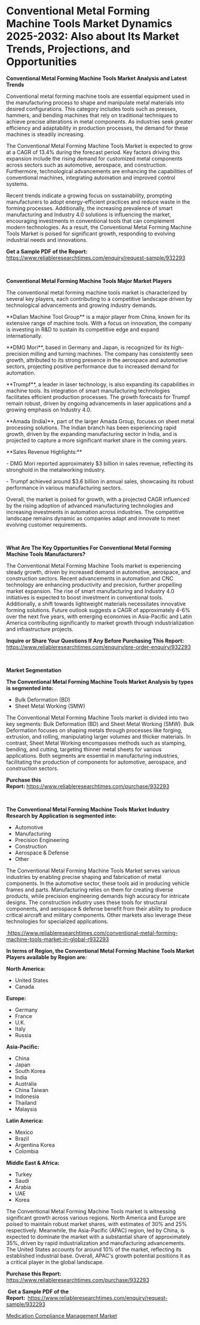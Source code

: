<p><h1>Conventional Metal Forming Machine Tools Market Dynamics 2025-2032: Also about Its Market Trends, Projections, and Opportunities</h1></p><p><strong>Conventional Metal Forming Machine Tools Market Analysis and Latest Trends</strong></p>
<p><p>Conventional metal forming machine tools are essential equipment used in the manufacturing process to shape and manipulate metal materials into desired configurations. This category includes tools such as presses, hammers, and bending machines that rely on traditional techniques to achieve precise alterations in metal components. As industries seek greater efficiency and adaptability in production processes, the demand for these machines is steadily increasing.</p><p>The Conventional Metal Forming Machine Tools Market is expected to grow at a CAGR of 13.4% during the forecast period. Key factors driving this expansion include the rising demand for customized metal components across sectors such as automotive, aerospace, and construction. Furthermore, technological advancements are enhancing the capabilities of conventional machines, integrating automation and improved control systems. </p><p>Recent trends indicate a growing focus on sustainability, prompting manufacturers to adopt energy-efficient practices and reduce waste in the forming processes. Additionally, the increasing prevalence of smart manufacturing and Industry 4.0 solutions is influencing the market, encouraging investments in conventional tools that can complement modern technologies. As a result, the Conventional Metal Forming Machine Tools Market is poised for significant growth, responding to evolving industrial needs and innovations.</p></p>
<p><strong>Get a Sample PDF of the Report:&nbsp;</strong> <a href="https://www.reliableresearchtimes.com/enquiry/request-sample/932293?utm_campaign=2117&utm_medium=2&utm_source=Github&utm_content=ia&utm_term=21032025&utm_id=conventional-metal-forming-machine-tools">https://www.reliableresearchtimes.com/enquiry/request-sample/932293</a></p>
<p>&nbsp;</p>
<p><strong>Conventional Metal Forming Machine Tools Major Market Players</strong></p>
<p><p>The conventional metal forming machine tools market is characterized by several key players, each contributing to a competitive landscape driven by technological advancements and growing industry demands. </p><p>**Dalian Machine Tool Group** is a major player from China, known for its extensive range of machine tools. With a focus on innovation, the company is investing in R&D to sustain its competitive edge and expand internationally. </p><p>**DMG Mori**, based in Germany and Japan, is recognized for its high-precision milling and turning machines. The company has consistently seen growth, attributed to its strong presence in the aerospace and automotive sectors, projecting positive performance due to increased demand for automation.</p><p>**Trumpf**, a leader in laser technology, is also expanding its capabilities in machine tools. Its integration of smart manufacturing technologies facilitates efficient production processes. The growth forecasts for Trumpf remain robust, driven by ongoing advancements in laser applications and a growing emphasis on Industry 4.0.</p><p>**Amada (India)**, part of the larger Amada Group, focuses on sheet metal processing solutions. The Indian branch has been experiencing rapid growth, driven by the expanding manufacturing sector in India, and is projected to capture a more significant market share in the coming years.</p><p>**Sales Revenue Highlights:** </p><p>- DMG Mori reported approximately $3 billion in sales revenue, reflecting its stronghold in the metalworking industry.</p><p>- Trumpf achieved around $3.6 billion in annual sales, showcasing its robust performance in various manufacturing sectors.</p><p>Overall, the market is poised for growth, with a projected CAGR influenced by the rising adoption of advanced manufacturing technologies and increasing investments in automation across industries. The competitive landscape remains dynamic as companies adapt and innovate to meet evolving customer requirements.</p></p>
<p>&nbsp;</p>
<p><strong>What Are The Key Opportunities For Conventional Metal Forming Machine Tools Manufacturers?</strong></p>
<p><p>The Conventional Metal Forming Machine Tools market is experiencing steady growth, driven by increased demand in automotive, aerospace, and construction sectors. Recent advancements in automation and CNC technology are enhancing productivity and precision, further propelling market expansion. The rise of smart manufacturing and Industry 4.0 initiatives is expected to boost investment in conventional tools. Additionally, a shift towards lightweight materials necessitates innovative forming solutions. Future outlook suggests a CAGR of approximately 4-6% over the next five years, with emerging economies in Asia-Pacific and Latin America contributing significantly to market growth through industrialization and infrastructure projects.</p></p>
<p><strong>Inquire or Share Your Questions If Any Before Purchasing This Report:</strong> <a href="https://www.reliableresearchtimes.com/enquiry/pre-order-enquiry/932293?utm_campaign=2117&utm_medium=2&utm_source=Github&utm_content=ia&utm_term=21032025&utm_id=conventional-metal-forming-machine-tools">https://www.reliableresearchtimes.com/enquiry/pre-order-enquiry/932293</a></p>
<p>&nbsp;</p>
<p><strong>Market Segmentation</strong></p>
<p><strong>The Conventional Metal Forming Machine Tools Market Analysis by types is segmented into:</strong></p>
<p><ul><li>Bulk Deformation (BD)</li><li>Sheet Metal Working (SMW)</li></ul></p>
<p><p>The Conventional Metal Forming Machine Tools market is divided into two key segments: Bulk Deformation (BD) and Sheet Metal Working (SMW). Bulk Deformation focuses on shaping metals through processes like forging, extrusion, and rolling, manipulating larger volumes and thicker materials. In contrast, Sheet Metal Working encompasses methods such as stamping, bending, and cutting, targeting thinner metal sheets for various applications. Both segments are essential in manufacturing industries, facilitating the production of components for automotive, aerospace, and construction sectors.</p></p>
<p><strong>Purchase this Report:&nbsp;</strong><a href="https://www.reliableresearchtimes.com/purchase/932293?utm_campaign=2117&utm_medium=2&utm_source=Github&utm_content=ia&utm_term=21032025&utm_id=conventional-metal-forming-machine-tools">https://www.reliableresearchtimes.com/purchase/932293</a></p>
<p>&nbsp;</p>
<p><strong>The Conventional Metal Forming Machine Tools Market Industry Research by Application is segmented into:</strong></p>
<p><ul><li>Automotive</li><li>Manufacturing</li><li>Precision Engineering</li><li>Construction</li><li>Aerospace & Defense</li><li>Other</li></ul></p>
<p><p>The Conventional Metal Forming Machine Tools Market serves various industries by enabling precise shaping and fabrication of metal components. In the automotive sector, these tools aid in producing vehicle frames and parts. Manufacturing relies on them for creating diverse products, while precision engineering demands high accuracy for intricate designs. The construction industry uses these tools for structural components, and aerospace & defense benefit from their ability to produce critical aircraft and military components. Other markets also leverage these technologies for specialized applications.</p></p>
<p><a href="https://www.reliableresearchtimes.com/conventional-metal-forming-machine-tools-market-in-global-r932293?utm_campaign=2117&utm_medium=2&utm_source=Github&utm_content=ia&utm_term=21032025&utm_id=conventional-metal-forming-machine-tools">&nbsp;https://www.reliableresearchtimes.com/conventional-metal-forming-machine-tools-market-in-global-r932293</a></p>
<p><strong>In terms of Region, the Conventional Metal Forming Machine Tools Market Players available by Region are:</strong></p>
<p>
    <p> <strong> North America: </strong>
        <ul>
            <li>United States</li>
            <li>Canada</li>
        </ul>
        </p> 
    <p> <strong> Europe: </strong>
        <ul>
            <li>Germany</li>
            <li>France</li>
            <li>U.K.</li>
            <li>Italy</li>
            <li>Russia</li>
        </ul>
        </p> 
    <p> <strong> Asia-Pacific: </strong>
        <ul>
            <li>China</li>
            <li>Japan</li>
            <li>South Korea</li>
            <li>India</li>
            <li>Australia</li>
            <li>China Taiwan</li>
            <li>Indonesia</li>
            <li>Thailand</li>
            <li>Malaysia</li>
        </ul>
        </p> 
    <p> <strong> Latin America: </strong>
        <ul>
            <li>Mexico</li>
            <li>Brazil</li>
            <li>Argentina Korea</li>
            <li>Colombia</li>
        </ul>
        </p> 
    <p> <strong> Middle East & Africa: </strong>
        <ul>
            <li>Turkey</li>
            <li>Saudi</li>
            <li>Arabia</li>
            <li>UAE</li>
            <li>Korea</li>
        </ul>
    </p>
    </p>
<p><p>The Conventional Metal Forming Machine Tools market is witnessing significant growth across various regions. North America and Europe are poised to maintain robust market shares, with estimates of 30% and 25% respectively. Meanwhile, the Asia-Pacific (APAC) region, led by China, is expected to dominate the market with a substantial share of approximately 35%, driven by rapid industrialization and manufacturing advancements. The United States accounts for around 10% of the market, reflecting its established industrial base. Overall, APAC's growth potential positions it as a critical player in the global landscape.</p></p>
<p><strong>Purchase this Report: </strong><a href="https://www.reliableresearchtimes.com/purchase/932293?utm_campaign=2117&utm_medium=2&utm_source=Github&utm_content=ia&utm_term=21032025&utm_id=conventional-metal-forming-machine-tools">https://www.reliableresearchtimes.com/purchase/932293</a></p>
<p>&nbsp;<strong>Get a Sample PDF of the Report:&nbsp;&nbsp;</strong><a href="https://www.reliableresearchtimes.com/enquiry/request-sample/932293?utm_campaign=2117&utm_medium=2&utm_source=Github&utm_content=ia&utm_term=21032025&utm_id=conventional-metal-forming-machine-tools">https://www.reliableresearchtimes.com/enquiry/request-sample/932293</a></p>
<p><strong></strong></p>
<p><p><a href="https://github.com/nathandecarvalho/Market-Research-Report-List-6/blob/main/medication-compliance-management-market.md?utm_campaign=2117&utm_medium=2&utm_source=Github&utm_content=ia&utm_term=21032025&utm_id=conventional-metal-forming-machine-tools">Medication Compliance Management Market</a></p></p>